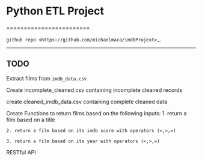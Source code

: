 # Python ETL Project
========================



`github repo <https://github.com/michaelmaca/imdbProjext>`_.

---------------
## TODO

Extract films from ``imdb_data.csv``

Create incomplete_cleaned.csv containing incomplete cleaned records

create cleaned_imdb_data.csv containing complete cleaned data

Create Functions to return films based on the following inputs:
	1. return a film based on a title
	
	2. return a film based on its imdb score with operators (<,>,=)
	
	3. return a film based on its year with operators (<,>,=)

RESTful API

